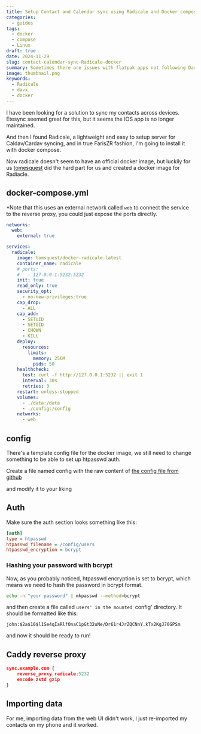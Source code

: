 ```yaml
---
title: Setup Contact and Calendar sync using Radicale and Docker compose.
categories:
  - guides
tags:
  - docker
  - compose
  - Linux
draft: true
date: 2024-11-29
slug: contact-calendar-sync-Radicale-docker
summary: Sometimes there are issues with flatpak apps not following Dark mode on gnome, here are few fixes and workarounds for this. 
image: thumbnail.png
keywords:
  - Radicale
  - davx
  - docker
---
```


I have been looking for a solution to sync my contacts across devices.
Etesync seemed great for this, but it seems the IOS app is no longer maintained.

And then I found Radicale, a lightweight and easy to setup server for Caldav/Cardav syncing, and in true FarisZR fashion, I'm going to install it with docker compose.

Now radicale doesn't seem to have an official docker image, but luckily for us [tomesquest](https://github.com/tomsquest/docker-radicale) did the hard part for us and created a docker image for Radiacle.

## docker-compose.yml
*Note that this uses an external network called `web` to connect the service to the reverse proxy, you could just expose the ports directly.

```yaml
networks:
  web:
    external: true

services:
  radicale:
    image: tomsquest/docker-radicale:latest
    container_name: radicale
    # ports:
    #   - 127.0.0.1:5232:5232
    init: true
    read_only: true
    security_opt:
      - no-new-privileges:true
    cap_drop:
      - ALL
    cap_add:
      - SETUID
      - SETGID
      - CHOWN
      - KILL
    deploy:
      resources:
        limits:
          memory: 256M
          pids: 50
    healthcheck:
      test: curl -f http://127.0.0.1:5232 || exit 1
      interval: 30s
      retries: 3
    restart: unless-stopped
    volumes:
      - ./data:/data
      - ./config:/config
    networks:
      - web
```

## config


There's a template config file for the docker image, we still need to change something to be able to set up htpasswd auth.

Create a file named config with the raw content of [the config file from github](https://github.com/tomsquest/docker-radicale/blob/master/config)

and modify it to your liking
## Auth
Make sure the auth section looks something like this:

```ini
[auth]
type = htpasswd
htpasswd_filename = /config/users
htpasswd_encryption = bcrypt
```

### Hashing your password with bcrypt
Now, as you probably noticed, htpasswd encryption is set to bcrypt, which means we need to hash the password in bcrypt format.

```bash
echo -n "your password" | mkpasswd --method=bcrypt
```

and then create a file called `users' in the mounted `config' directory.
It should be formatted like this:

```htpasswd
john:$2a$10$l1Se4qIaRlfOnaC1pGt32uNe/Dr61r4JrZQCNnY.kTx2KgJ70GPSm
```

and now it should be ready to run!

## Caddy reverse proxy
```json
sync.example.com {
	reverse_proxy radicale:5232
	encode zstd gzip
}
```
## Importing data
For me, importing data from the web UI didn't work, I just re-imported my contacts on my phone and it worked.
